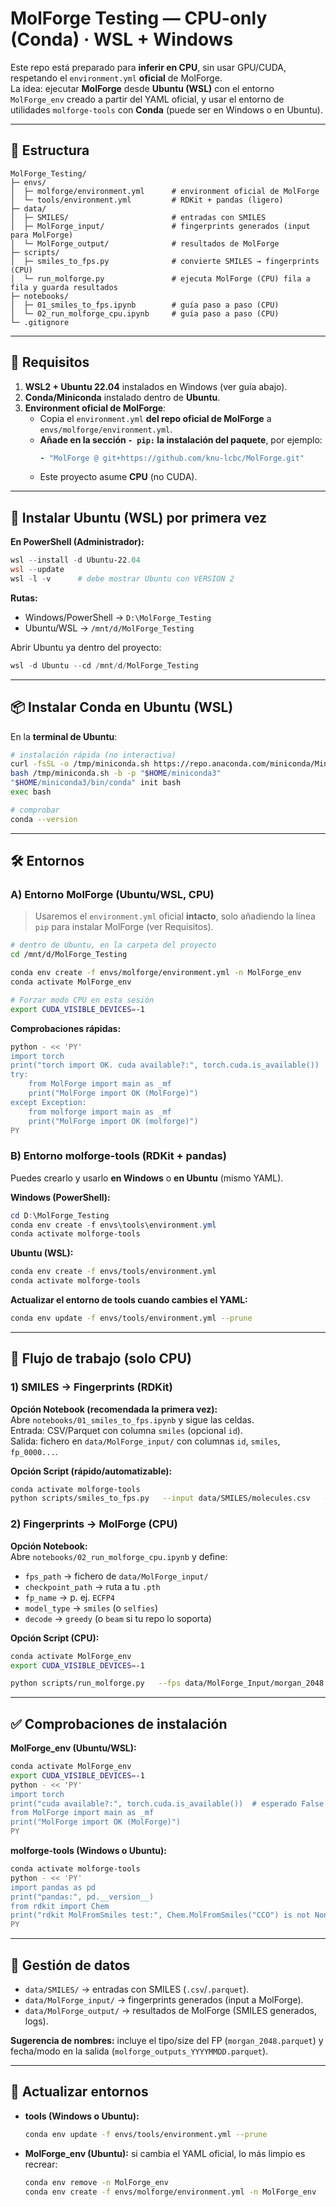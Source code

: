 # MolForge Testing — **CPU-only** (Conda) · WSL + Windows

Este repo está preparado para **inferir en CPU**, sin usar GPU/CUDA, respetando el `environment.yml` **oficial** de MolForge.  
La idea: ejecutar **MolForge** desde **Ubuntu (WSL)** con el entorno `MolForge_env` creado a partir del YAML oficial, y usar el entorno de utilidades `molforge-tools` con **Conda** (puede ser en Windows o en Ubuntu).

---

## 📁 Estructura

```
MolForge_Testing/
├─ envs/
│  ├─ molforge/environment.yml      # environment oficial de MolForge
│  └─ tools/environment.yml         # RDKit + pandas (ligero)
├─ data/
│  ├─ SMILES/                       # entradas con SMILES
│  ├─ MolForge_input/               # fingerprints generados (input para MolForge)
│  └─ MolForge_output/              # resultados de MolForge
├─ scripts/
│  ├─ smiles_to_fps.py              # convierte SMILES → fingerprints (CPU)
│  └─ run_molforge.py               # ejecuta MolForge (CPU) fila a fila y guarda resultados
├─ notebooks/
│  ├─ 01_smiles_to_fps.ipynb        # guía paso a paso (CPU)
│  └─ 02_run_molforge_cpu.ipynb     # guía paso a paso (CPU)
└─ .gitignore
```

---

## 🧩 Requisitos

1) **WSL2 + Ubuntu 22.04** instalados en Windows (ver guía abajo).  
2) **Conda/Miniconda** instalado dentro de **Ubuntu**.  
3) **Environment oficial de MolForge**:
   - Copia el `environment.yml` **del repo oficial de MolForge** a `envs/molforge/environment.yml`.
   - **Añade en la sección `- pip:` la instalación del paquete**, por ejemplo:
     ```yaml
     - "MolForge @ git+https://github.com/knu-lcbc/MolForge.git"
     ```
   - Este proyecto asume **CPU** (no CUDA).

---

## 🐧 Instalar Ubuntu (WSL) por primera vez

**En PowerShell (Administrador):**
```powershell
wsl --install -d Ubuntu-22.04
wsl --update
wsl -l -v      # debe mostrar Ubuntu con VERSION 2
```

**Rutas:**
- Windows/PowerShell → `D:\MolForge_Testing`  
- Ubuntu/WSL → `/mnt/d/MolForge_Testing`

Abrir Ubuntu ya dentro del proyecto:
```powershell
wsl -d Ubuntu --cd /mnt/d/MolForge_Testing
```

---

## 📦 Instalar Conda en Ubuntu (WSL)

En la **terminal de Ubuntu**:
```bash
# instalación rápida (no interactiva)
curl -fsSL -o /tmp/miniconda.sh https://repo.anaconda.com/miniconda/Miniconda3-latest-Linux-x86_64.sh
bash /tmp/miniconda.sh -b -p "$HOME/miniconda3"
"$HOME/miniconda3/bin/conda" init bash
exec bash

# comprobar
conda --version
```

---

## 🛠️ Entornos

### A) Entorno **MolForge** (Ubuntu/WSL, CPU)

> Usaremos el `environment.yml` oficial **intacto**, solo añadiendo la línea `pip` para instalar MolForge (ver Requisitos).

```bash
# dentro de Ubuntu, en la carpeta del proyecto
cd /mnt/d/MolForge_Testing

conda env create -f envs/molforge/environment.yml -n MolForge_env
conda activate MolForge_env

# Forzar modo CPU en esta sesión
export CUDA_VISIBLE_DEVICES=-1
```

**Comprobaciones rápidas:**
```bash
python - << 'PY'
import torch
print("torch import OK. cuda available?:", torch.cuda.is_available())   # esperado: False
try:
    from MolForge import main as _mf
    print("MolForge import OK (MolForge)")
except Exception:
    from molforge import main as _mf
    print("MolForge import OK (molforge)")
PY
```

### B) Entorno **molforge-tools** (RDKit + pandas)

Puedes crearlo y usarlo **en Windows** o **en Ubuntu** (mismo YAML).

**Windows (PowerShell):**
```powershell
cd D:\MolForge_Testing
conda env create -f envs\tools\environment.yml
conda activate molforge-tools
```

**Ubuntu (WSL):**
```bash
conda env create -f envs/tools/environment.yml
conda activate molforge-tools
```

**Actualizar el entorno de tools cuando cambies el YAML:**
```bash
conda env update -f envs/tools/environment.yml --prune
```

---

## 🔁 Flujo de trabajo (solo CPU)

### 1) SMILES → Fingerprints (RDKit)

**Opción Notebook (recomendada la primera vez):**  
Abre `notebooks/01_smiles_to_fps.ipynb` y sigue las celdas.  
Entrada: CSV/Parquet con columna `smiles` (opcional `id`).  
Salida: fichero en `data/MolForge_input/` con columnas `id`, `smiles`, `fp_0000...`.

**Opción Script (rápido/automatizable):**
```bash
conda activate molforge-tools
python scripts/smiles_to_fps.py   --input data/SMILES/molecules.csv   --smiles-col smiles   --fp morgan --radius 2 --nBits 2048   --output data/MolForge_input/morgan_2048.parquet
```

### 2) Fingerprints → MolForge (CPU)

**Opción Notebook:**  
Abre `notebooks/02_run_molforge_cpu.ipynb` y define:
- `fps_path` → fichero de `data/MolForge_input/`
- `checkpoint_path` → ruta a tu `.pth`
- `fp_name` → p. ej. `ECFP4`
- `model_type` → `smiles` (o `selfies`)
- `decode` → `greedy` (o `beam` si tu repo lo soporta)

**Opción Script (CPU):**
```bash
conda activate MolForge_env
export CUDA_VISIBLE_DEVICES=-1

python scripts/run_molforge.py   --fps data/MolForge_Input/morgan_2048.parquet   --checkpoint /ruta/a/tu/checkpoint.pth   --fp-name ECFP4   --model-type smiles   --decode greedy   --out data/MolForge_output/molforge_outputs.parquet
```

---

## ✅ Comprobaciones de instalación

**MolForge_env (Ubuntu/WSL):**
```bash
conda activate MolForge_env
export CUDA_VISIBLE_DEVICES=-1
python - << 'PY'
import torch
print("cuda available?:", torch.cuda.is_available())  # esperado False
from MolForge import main as _mf
print("MolForge import OK (MolForge)")
PY
```

**molforge-tools (Windows o Ubuntu):**
```bash
conda activate molforge-tools
python - << 'PY'
import pandas as pd
print("pandas:", pd.__version__)
from rdkit import Chem
print("rdkit MolFromSmiles test:", Chem.MolFromSmiles("CCO") is not None)
PY
```

---

## 📂 Gestión de datos

- `data/SMILES/` → entradas con SMILES (`.csv`/`.parquet`).  
- `data/MolForge_input/` → fingerprints generados (input a MolForge).  
- `data/MolForge_output/` → resultados de MolForge (SMILES generados, logs).  

**Sugerencia de nombres:** incluye el tipo/size del FP (`morgan_2048.parquet`) y fecha/modo en la salida (`molforge_outputs_YYYYMMDD.parquet`).

---

## 🔄 Actualizar entornos

- **tools (Windows o Ubuntu):**
  ```bash
  conda env update -f envs/tools/environment.yml --prune
  ```
- **MolForge_env (Ubuntu):** si cambia el YAML oficial, lo más limpio es recrear:
  ```bash
  conda env remove -n MolForge_env
  conda env create -f envs/molforge/environment.yml -n MolForge_env
  ```
